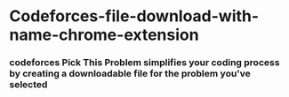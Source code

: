 # Codeforces-file-download-with-name-chrome-extension

### codeforces Pick This Problem simplifies your coding process by creating a downloadable file for the problem you've selected
